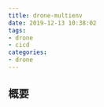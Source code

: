 ```yaml
---
title: drone-multienv
date: 2019-12-13 10:38:02
tags:
- drone
- cicd
categories:
- drone
---
```



## 概要





